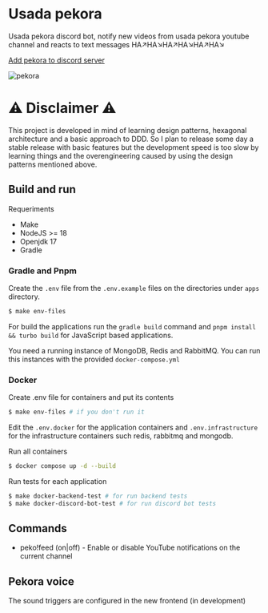 # Usada pekora
Usada pekora discord bot, notify new videos from usada pekora youtube channel and reacts to text messages HA↗HA↘HA↗HA↘HA↗HA↘

[Add pekora to discord server](https://discord.com/api/oauth2/authorize?client_id=755159995720532028&permissions=3668032&scope=bot)

![pekora](https://64.media.tumblr.com/5c773af807b50ce0f223032570aae9fe/8c875e418b8e2de3-1e/s512x512u_c1/1eb8ddee17e52516a4e1f697715ef03ddb86424a.png)

# ⚠️ Disclaimer ⚠️

This project is developed in mind of learning design patterns, hexagonal architecture and a basic approach to DDD.
So I plan to release some day a stable release with basic features but the development speed is too slow by learning things and the overengineering caused by using the design patterns mentioned above.

## Build and run

Requeriments
* Make
* NodeJS >= 18
* Openjdk 17
* Gradle

### Gradle and Pnpm

Create the ```.env``` file from the ```.env.example``` files on the directories under ```apps``` directory.

```sh
$ make env-files
```

For build the applications run the ```gradle build``` command and ```pnpm install && turbo build``` for JavaScript based applications.

You need a running instance of MongoDB, Redis and RabbitMQ. You can run this instances with the provided `docker-compose.yml`

### Docker

Create .env file for containers and put its contents

```sh
$ make env-files # if you don't run it
```

Edit the `.env.docker` for the application containers and `.env.infrastructure` for the infrastructure containers such redis, rabbitmq and mongodb.

Run all containers

```sh
$ docker compose up -d --build
```

Run tests for each application

```sh
$ make docker-backend-test # for run backend tests
$ make docker-discord-bot-test # for run discord bot tests
```

## Commands
* peko!feed (on|off) - Enable or disable YouTube notifications on the current channel

## Pekora voice
The sound triggers are configured in the new frontend (in development)
